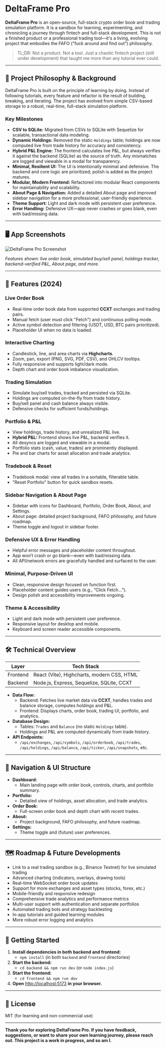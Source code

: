 # DeltaFrame Pro

**DeltaFrame Pro** is an open-source, full-stack crypto order book and trading simulation platform. It is a sandbox for learning, experimenting, and chronicling a journey through fintech and full-stack development. This is not a finished product or a professional trading tool—it's a living, evolving project that embodies the FAFO ("fuck around and find out") philosophy.

> TL;DR: Not a product. Not a tool. Just a chaotic fintech project (still under development) that taught me more than any tutorial ever could.

---

## 🚀 Project Philosophy & Background

DeltaFrame Pro is built on the principle of learning by doing. Instead of following tutorials, every feature and refactor is the result of building, breaking, and iterating. The project has evolved from simple CSV-based storage to a robust, real-time, full-stack simulation platform.

### Key Milestones
- **CSV to SQLite:** Migrated from CSVs to SQLite with Sequelize for scalable, transactional data modeling.
- **Dynamic Holdings:** Removed the static `Holdings` table; holdings are now computed live from trade history for accuracy and consistency.
- **Hybrid P&L Engine:** The frontend calculates live P&L, but always verifies it against the backend (SQLite) as the source of truth. Any mismatches are logged and viewable in a modal for transparency.
- **Minimal, Resilient UI:** The UI is intentionally minimal and defensive. The backend and core logic are prioritized; polish is added as the project matures.
- **Modular, Modern Frontend:** Refactored into modular React components for maintainability and scalability.
- **About Page & Navigation:** Added a detailed About page and improved sidebar navigation for a more professional, user-friendly experience.
- **Theme Support:** Light and dark mode with persistent user preference.
- **Error Handling:** Defensive UX—app never crashes or goes blank, even with bad/missing data.

---

## 🖥️ App Screenshots

![DeltaFrame Pro Screenshot](frontend/src/assets/img.png)

*Features shown: live order book, simulated buy/sell panel, holdings tracker, backend-verified P&L, About page, and more.*

---

## 🌟 Features (2024)

### Live Order Book
- Real-time order book data from supported **CCXT** exchanges and trading pairs.
- Manual fetch (user must click "Fetch") and continuous polling mode.
- Active symbol detection and filtering (USDT, USD, BTC pairs prioritized).
- Placeholder UI when no data is loaded.

### Interactive Charting
- Candlestick, line, and area charts via **Highcharts**.
- Zoom, pan, export (PNG, SVG, PDF, CSV), and OHLCV tooltips.
- Fully responsive and supports light/dark mode.
- Depth chart and order book imbalance visualization.

### Trading Simulation
- Simulate buy/sell trades, tracked and persisted via SQLite.
- Holdings are computed on-the-fly from trade history.
- Buy/sell panel and cash balance always visible.
- Defensive checks for sufficient funds/holdings.

### Portfolio & P&L
- View holdings, trade history, and unrealized P&L live.
- **Hybrid P&L:** Frontend shows live P&L, backend verifies it.
- All desyncs are logged and viewable in a modal.
- Portfolio stats (cash, value, trades) are prominently displayed.
- Pie and bar charts for asset allocation and trade analytics.

### Tradebook & Reset
- Tradebook modal: view all trades in a sortable, filterable table.
- "Reset Portfolio" button for quick sandbox resets.

### Sidebar Navigation & About Page
- Sidebar with icons for Dashboard, Portfolio, Order Book, About, and Settings.
- About page: detailed project background, FAFO philosophy, and future roadmap.
- Theme toggle and logout in sidebar footer.

### Defensive UX & Error Handling
- Helpful error messages and placeholder content throughout.
- App won’t crash or go blank—even with bad/missing data.
- All API/network errors are gracefully handled and surfaced to the user.

### Minimal, Purpose-Driven UI
- Clean, responsive design focused on function first.
- Placeholder content guides users (e.g., “Click Fetch…”).
- Design polish and accessibility improvements ongoing.

### Theme & Accessibility
- Light and dark mode with persistent user preference.
- Responsive layout for desktop and mobile.
- Keyboard and screen reader accessible components.

---

## 🛠️ Technical Overview

| Layer     | Tech Stack                                   |
|-----------|----------------------------------------------|
| Frontend  | React (Vite), Highcharts, modern CSS, HTML   |
| Backend   | Node.js, Express, Sequelize, SQLite, CCXT    |

- **Data Flow:**
  - Backend: Fetches live market data via **CCXT**, handles trades and balance storage, computes holdings and P&L.
  - Frontend: Displays charts, order book, trading UI, portfolio, and analytics.
- **Database Design:**
  - Tables: `Trades` and `Balance` (no static `Holdings` table).
  - Holdings and P&L are computed dynamically from trade history.
- **API Endpoints:**
  - `/api/exchanges`, `/api/symbols`, `/api/orderbook`, `/api/trades`, `/api/holdings`, `/api/balance`, `/api/ticker`, `/api/snapshots`, etc.

---

## 🧭 Navigation & UI Structure

- **Dashboard:**
  - Main landing page with order book, controls, charts, and portfolio summary.
- **Portfolio:**
  - Detailed view of holdings, asset allocation, and trade analytics.
- **Order Book:**
  - Full-screen order book and depth chart with recent trades.
- **About:**
  - Project background, FAFO philosophy, and future roadmap.
- **Settings:**
  - Theme toggle and (future) user preferences.

---

## 🗺️ Roadmap & Future Developments

- Link to a real trading sandbox (e.g., Binance Testnet) for live simulated trading
- Advanced charting (indicators, overlays, drawing tools)
- Real-time WebSocket order book updates
- Support for more exchanges and asset types (stocks, forex, etc.)
- Mobile-friendly and responsive redesign
- Comprehensive trade analytics and performance metrics
- Multi-user support with authentication and separate portfolios
- Automated trading bots and strategy backtesting
- In-app tutorials and guided learning modules
- More robust error logging and analytics

---

## 🏁 Getting Started

1. **Install dependencies in both backend and frontend:**
   - `npm install` (in both `backend` and `frontend` directories)
2. **Start the backend:**
   - `cd backend && npm run dev` (or `node index.js`)
3. **Start the frontend:**
   - `cd frontend && npm run dev`
4. **Open** [http://localhost:5173](http://localhost:5173) **in your browser.**

---

## 📜 License
MIT (for learning and non-commercial use)

---

**Thank you for exploring DeltaFrame Pro. If you have feedback, suggestions, or want to share your own learning journey, please reach out. This project is a work in progress, and so am I.** 